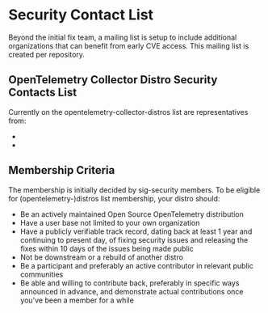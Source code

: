 # Security Contact List

Beyond the initial fix team, a mailing list is setup to include additional
organizations that can benefit from early CVE access. This mailing list
is created per repository.

## OpenTelemetry Collector Distro Security Contacts List

Currently on the opentelemetry-collector-distros list are representatives from:

*
*

## Membership Criteria

The membership is initially decided by sig-security members. To be eligible
for (opentelemetry-)distros list membership, your distro should:

* Be an actively maintained Open Source OpenTelemetry distribution
* Have a user base not limited to your own organization
* Have a publicly verifiable track record, dating back at least 1 year and
  continuing to present day, of fixing security issues and releasing the fixes
  within 10 days of the issues being made public
* Not be downstream or a rebuild of another distro
* Be a participant and preferably an active contributor in relevant public
  communities
* Be able and willing to contribute back, preferably in specific ways announced
  in advance, and demonstrate actual contributions once you've been a member for
  a while
